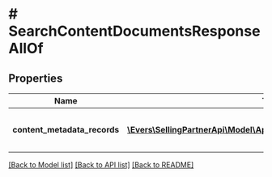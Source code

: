 # # SearchContentDocumentsResponseAllOf

## Properties

Name | Type | Description | Notes
------------ | ------------- | ------------- | -------------
**content_metadata_records** | [**\Evers\SellingPartnerApi\Model\AplusContent\ContentMetadataRecord[]**](ContentMetadataRecord.md) | A list of A+ Content metadata records. |

[[Back to Model list]](../../README.md#models) [[Back to API list]](../../README.md#endpoints) [[Back to README]](../../README.md)

